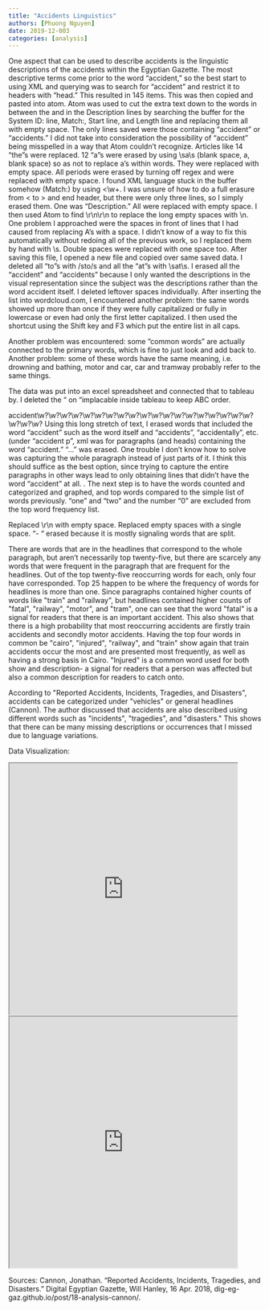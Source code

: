 ```yaml
---
title: "Accidents Linguistics"
authors: [Phuong Nguyen]
date: 2019-12-003
categories: [analysis]
---
```


One aspect that can be used to describe accidents is the linguistic descriptions of the accidents within the Egyptian Gazette. The most descriptive terms come prior to the word “accident,” so the best start to using XML and querying was to search for “accident” and restrict it to headers with “head.” This resulted in 145 items. This was then copied and pasted into atom. Atom was used to cut the extra text down to the words in between the <head> and </head> in the Description lines by searching the buffer for the System ID: line, Match:, Start line, and Length line and replacing them all with empty space. The only lines saved were those containing “accident” or “accidents.” I did not take into consideration the possibility of “accident” being misspelled in a way that Atom couldn’t recognize. Articles like 14 “the”s were replaced. 12 “a”s were erased by using \sa\s (blank space, a, blank space) so as not to replace a’s within words. They were replaced with empty space. All periods were erased by turning off regex and were replaced with empty space. I found XML language stuck in the buffer somehow (Match:) by using <\w+. I was unsure of how to do a full erasure from < to > and end header, but there were only three lines, so I simply erased them.  One was “Description.” All were replaced with empty space.  I then used Atom to find \r\n\r\n to replace the long empty spaces with \n.
One problem I approached were the spaces in front of lines that I had caused from replacing A’s with a space. I didn’t know of a way to fix this automatically without redoing all of the previous work, so I replaced them by hand with \s. Double spaces were replaced with one space too.
After saving this file, I opened a new file and copied over same saved data. I deleted all “to”s with /sto/s and all the “at”s with \sat\s.
I erased all the “accident” and “accidents” because I only wanted the descriptions in the visual representation since the subject was the descriptions rather than the word accident itself. I deleted leftover spaces individually.
After inserting the list into wordcloud.com, I encountered another problem: the same words showed up more than once if they were fully capitalized or fully in lowercase or even had only the first letter capitalized.
I then used the shortcut using the Shift key and F3 which put the entire list in all caps.

Another problem was encountered: some ”common words” are actually connected to the primary words, which is fine to just look and add back to.
Another problem: some of these words have the same meaning, i.e. drowning and bathing, motor and car, car and tramway probably refer to the same things.

The data was put into an excel spreadsheet and connected that to tableau by.
I deleted the “ on “implacable inside tableau to keep ABC order.

accident\w?\w?\w?\w?\w?\w?\w?\w?\w?\w?\w?\w?\w?\w?\w?\w?\w?\w?\w?\w?\w?\w?
Using this long stretch of text, I erased words that included the word “accident” such as the word itself and “accidents”, “accidentally”, etc. (under “accident p”, xml was for paragraphs (and heads) containing the word “accident.”
“…” was erased. One trouble I don’t know how to solve was capturing the whole paragraph instead of just parts of it. I think this should suffice as the best option, since trying to capture the entire paragraphs in other ways lead to only obtaining lines that didn’t have the word “accident” at all. .
The next step is to have the words counted and categorized and graphed, and top words compared to the simple list of words previously.
“one” and “two” and the number “0” are excluded from the top word frequency list.

Replaced \r\n with empty space.
Replaced empty spaces with a single space.
 “- “ erased because it is mostly signaling words that are split.

There are words that are in the headlines that correspond to the whole paragraph, but aren’t necessarily top twenty-five, but there are scarcely any words that were frequent in the paragraph that are frequent for the headlines. Out of the top twenty-five reoccurring words for each, only four have corresponded. Top 25 happen to be where the frequency of words for headlines is more than one. Since paragraphs contained higher counts of words like "train" and "railway", but headlines contained higher counts of  "fatal", "railway", "motor", and "tram", one can see that the word "fatal" is a signal for readers that there is an important accident. This also shows that there is a high probability that most reoccurring accidents are firstly train accidents and secondly motor accidents.
Having the top four words in common be "cairo", "injured", "railway", and "train" show again that train accidents occur the most and are presented most frequently, as well as having a strong basis in Cairo. "Injured" is a common word used for both show and description- a signal for readers that a person was affected but also a common description for readers to catch onto.

According to "Reported Accidents, Incidents, Tragedies, and Disasters", accidents can be categorized under "vehicles" or general headlines (Cannon). The author discussed that accidents are also described using different words such as "incidents", "tragedies", and "disasters." This shows that there can be many missing descriptions or occurrences that I missed due to language variations.  

Data Visualization:
<iframe src="https://public.tableau.com/views/CombinedAccidentsBarGraph/Sheet1?:showVizHome=no&:embed=true" align="center" width="90%" height="500"></iframe>

<iframe src="https://public.tableau.com/views/CombinedAccidentsBarGraph/Sheet1?:display_count=y&publish=yes&:origin=viz_share_link" align="center" width="90%" height="500"></iframe>

Sources:
Cannon, Jonathan. “Reported Accidents, Incidents, Tragedies, and Disasters.” Digital Egyptian Gazette, Will Hanley, 16 Apr. 2018, dig-eg-gaz.github.io/post/18-analysis-cannon/.
